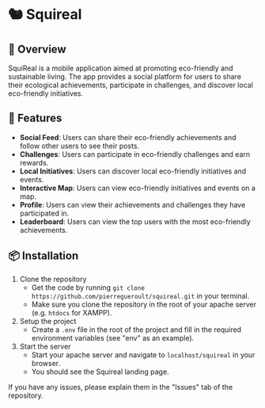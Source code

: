 # 🐿️ Squireal

## 📝 Overview

SquiReal is a mobile application aimed at promoting eco-friendly and sustainable living. The app provides a social platform for users to share their ecological achievements, participate in challenges, and discover local eco-friendly initiatives.

## 📱 Features

- **Social Feed**: Users can share their eco-friendly achievements and follow other users to see their posts.
- **Challenges**: Users can participate in eco-friendly challenges and earn rewards.
- **Local Initiatives**: Users can discover local eco-friendly initiatives and events.
- **Interactive Map**: Users can view eco-friendly initiatives and events on a map.
- **Profile**: Users can view their achievements and challenges they have participated in.
- **Leaderboard**: Users can view the top users with the most eco-friendly achievements.

## 📦 Installation

1. Clone the repository
   - Get the code by running `git clone https://github.com/pierregueroult/squireal.git` in your terminal.
   - Make sure you clone the repository in the root of your apache server (e.g. `htdocs` for XAMPP).
2. Setup the project
   - Create a `.env` file in the root of the project and fill in the required environment variables (see "env" as an example).
3. Start the server
   - Start your apache server and navigate to `localhost/squireal` in your browser.
   - You should see the Squireal landing page.

If you have any issues, please explain them in the "Issues" tab of the repository.
